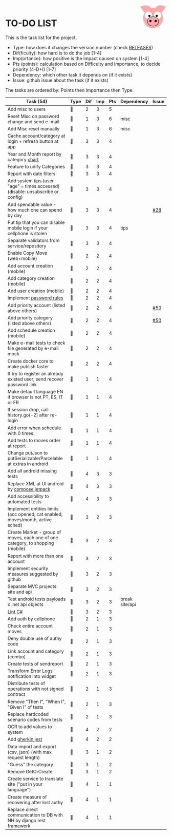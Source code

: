 <img src="../site/MVC/Assets/images/pig.svg" width="85" align="right"/>

# TO-DO LIST

This is the task list for the project.

- Type: how does it changes the version number (check [RELEASES](RELEASES.md))
- Dif(ficulty): how hard is to do the job \[1-4\]
- Imp(ortance): how positive is the impact caused on system \[1-4\]
- Pts (points): calculation based on Difficulty and Importance, to decide priority (4-D+I) \[1-7\]
- Dependency: which other task it depends on (if it exists)
- Issue: github issue about the task (if it exists)

The tasks are ordered by: Points then Importance then Type.

| Task (54)                                                                      | Type     | Dif | Imp | Pts | Dependency     | Issue |
| ------------------------------------------------------------------------------ | -------- | --- | --- | --- | -------------- | ----- |
| Add misc to users                                                              | :dragon: |  2  |  3  |  5  |                |       |
| Reset Misc on password change and send e-mail                                  | :sheep:  |  1  |  3  |  6  | misc           |       |
| Add Misc reset manually                                                        | :sheep:  |  1  |  3  |  6  | misc           |       |
| Cache account/category at login + refresh button at app                        | :whale:  |  3  |  3  |  4  |                |       |
| Year and Month report by category [chart]                                      | :whale:  |  3  |  3  |  4  |                |       |
| Feature to unify Categories                                                    | :whale:  |  3  |  3  |  4  |                |       |
| Report with date filters                                                       | :whale:  |  3  |  3  |  4  |                |       |
| Add system tips (user "age" = times accessed) (disable: unsubscribe or config) | :whale:  |  3  |  3  |  4  |                |       |
| Add spendable value - how much one can spend by day                            | :whale:  |  3  |  3  |  4  |                | [#28] |
| Put tip that you can disable mobile login if your cellphone is stolen          | :sheep:  |  3  |  3  |  4  | tips           |       |
| Separate validators from service/repository                                    | :ant:    |  3  |  3  |  4  |                |       |
| Enable Copy Move (web+mobile)                                                  | :whale:  |  2  |  2  |  4  |                |       |
| Add account creation (mobile)                                                  | :whale:  |  2  |  2  |  4  |                |       |
| Add category creation (mobile)                                                 | :whale:  |  2  |  2  |  4  |                |       |
| Add user creation (mobile)                                                     | :whale:  |  2  |  2  |  4  |                |       |
| Implement [password rules]                                                     | :sheep:  |  2  |  2  |  4  |                |       |
| Add priority account (listed above others)                                     | :sheep:  |  2  |  2  |  4  |                | [#50] |
| Add priority category (listed above others)                                    | :sheep:  |  2  |  2  |  4  |                | [#50] |
| Add schedule creation (mobile)                                                 | :sheep:  |  2  |  2  |  4  |                |       |
| Make e-mail tests to check file generated by e-mail mock                       | :ant:    |  2  |  2  |  4  |                |       |
| Create docker core to make publish faster                                      | :ant:    |  2  |  2  |  4  |                |       |
| If try to register an already existed user, send recover password link         | :sheep:  |  1  |  1  |  4  |                |       |
| Make default language EN if browser is not PT, ES, IT or FR                    | :sheep:  |  1  |  1  |  4  |                |       |
| If session drop, call history.go(-2) after re-login                            | :sheep:  |  1  |  1  |  4  |                |       |
| Add error when schedule with 0 times                                           | :ant:    |  1  |  1  |  4  |                |       |
| Add tests to moves order at report                                             | :ant:    |  1  |  1  |  4  |                |       |
| Change putJson to putSerializable/Parcelable at extras in android              | :ant:    |  1  |  1  |  4  |                |       |
| Add all android missing tests                                                  | :ant:    |  4  |  3  |  3  |                |       |
| Replace XML at UI android by [compose jetpack]                                 | :ant:    |  4  |  3  |  3  |                |       |
| Add accessibility to automated tests                                           | :ant:    |  4  |  3  |  3  |                |       |
| Implement entities limits (acc opened, cat enabled, moves/month, active sched) | :dragon: |  3  |  2  |  3  |                |       |
| Create Market - group of moves, each one of one category, to shopping (mobile) | :whale:  |  3  |  2  |  3  |                |       |
| Report with more than one account                                              | :whale:  |  3  |  2  |  3  |                |       |
| Implement security measures suggested by github                                | :ant:    |  3  |  2  |  3  |                |       |
| Separate MVC projects: site and api                                            | :ant:    |  3  |  2  |  3  |                |       |
| Test android tests payloads x .net api objects                                 | :ant:    |  3  |  2  |  3  | break site/api |       |
| [Lint C#]                                                                      | :ant:    |  3  |  2  |  3  |                |       |
| Add auth by cellphone                                                          | :whale:  |  2  |  1  |  3  |                |       |
| Check entire account moves                                                     | :whale:  |  2  |  1  |  3  |                |       |
| Deny double use of authy code                                                  | :sheep:  |  2  |  1  |  3  |                |       |
| Link account and category (combo)                                              | :sheep:  |  2  |  1  |  3  |                |       |
| Create tests of sendreport                                                     | :ant:    |  2  |  1  |  3  |                |       |
| Transform Error Logs notification into widget                                  | :ant:    |  2  |  1  |  3  |                |       |
| Distribute tests of operations with not signed contract                        | :ant:    |  2  |  1  |  3  |                |       |
| Remove "Then I", "When I", "Given I" of tests                                  | :ant:    |  2  |  1  |  3  |                |       |
| Replace hardcoded scenario codes from tests                                    | :ant:    |  2  |  1  |  3  |                |       |
| OCR to add values to system                                                    | :dragon: |  4  |  2  |  2  |                |       |
| Add [gherkin jest]                                                             | :ant:    |  4  |  2  |  2  |                |       |
| Data import and export (csv, json) (with max request length)                   | :dragon: |  3  |  1  |  2  |                |       |
| "Guess" the category                                                           | :sheep:  |  3  |  1  |  2  |                |       |
| Remove GetOrCreate                                                             | :ant:    |  3  |  1  |  2  |                |       |
| Create service to translate site ("put in your language")                      | :dragon: |  4  |  1  |  1  |                |       |
| Create measure of recovering after lost authy                                  | :sheep:  |  4  |  1  |  1  |                |       |
| Replace direct communication to DB with NH by django rest framework            | :ant:    |  4  |  1  |  1  |                |       |

[compose jetpack]: https://medium.com/@nglauber/jetpack-compose-o-framework-de-ui-do-android-para-os-pr%C3%B3ximos-10-anos-e19adf28e57e
[password rules]: https://cheatsheetseries.owasp.org/cheatsheets/Authentication_Cheat_Sheet.html#implement-proper-password-strength-controls
[gherkin jest]: https://www.npmjs.com/package/gherkin-jest
[Lint C#]: https://medium.com/@michaelparkerdev/linting-c-in-2019-stylecop-sonar-resharper-and-roslyn-73e88af57ebd
[chart]: https://www.highcharts.com/demo/pie-legend
[#28]: https://github.com/darakeon/dfm/issues/28
[#50]: https://github.com/darakeon/dfm/issues/50
